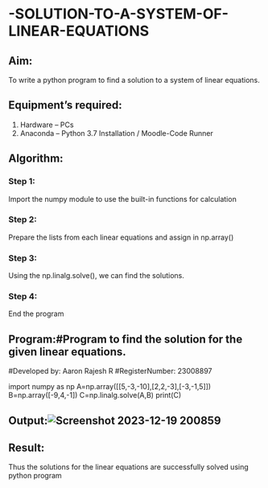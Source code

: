 # -SOLUTION-TO-A-SYSTEM-OF-LINEAR-EQUATIONS
## Aim:
To write a python program to find a solution to a system of linear equations.
## Equipment’s required:
1. 	Hardware – PCs
2. 	Anaconda – Python 3.7 Installation / Moodle-Code Runner
## Algorithm:
### Step 1: 
Import the numpy module to use the built-in functions for calculation
### Step 2: 
Prepare the lists from each linear equations and assign in np.array()
### Step 3: 
Using the np.linalg.solve(), we can find the solutions.
### Step 4: 
End the program
## Program:#Program to find the solution for the given linear equations.
#Developed by: Aaron Rajesh R 
#RegisterNumber: 23008897

import numpy as np
A=np.array([[5,-3,-10],[2,2,-3],[-3,-1,5]])
B=np.array([-9,4,-1])
C=np.linalg.solve(A,B)
print(C)

## Output:![Screenshot 2023-12-19 200859](https://github.com/Aaron-0111/-SOLUTION-TO-A-SYSTEM-OF-LINEAR-EQUATIONS/assets/149347631/3049cf9a-bbe6-4a45-b81b-ae48296a0456)

## Result: 
Thus the solutions for the linear equations are successfully solved using python program

